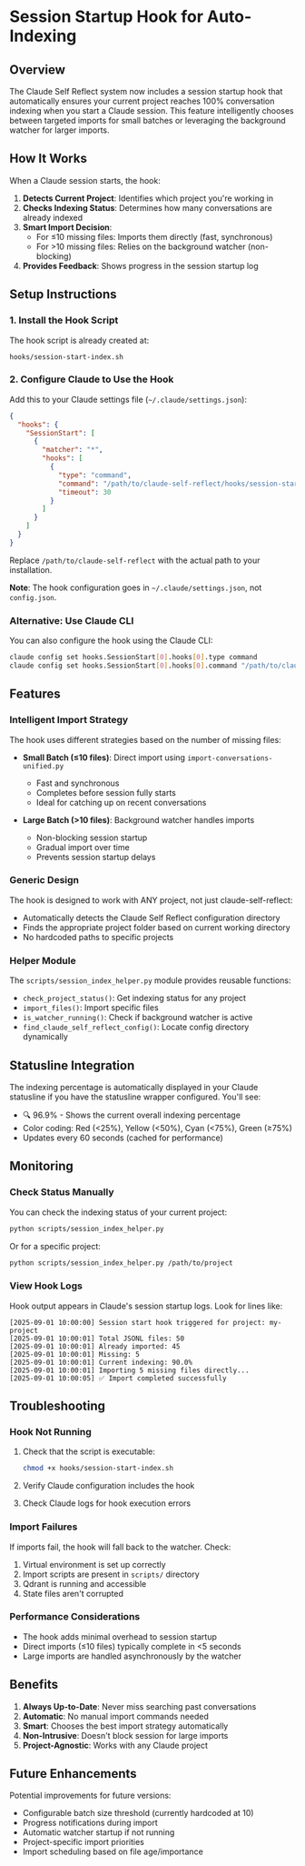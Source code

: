 # Session Startup Hook for Auto-Indexing

## Overview

The Claude Self Reflect system now includes a session startup hook that automatically ensures your current project reaches 100% conversation indexing when you start a Claude session. This feature intelligently chooses between targeted imports for small batches or leveraging the background watcher for larger imports.

## How It Works

When a Claude session starts, the hook:

1. **Detects Current Project**: Identifies which project you're working in
2. **Checks Indexing Status**: Determines how many conversations are already indexed
3. **Smart Import Decision**:
   - For ≤10 missing files: Imports them directly (fast, synchronous)
   - For >10 missing files: Relies on the background watcher (non-blocking)
4. **Provides Feedback**: Shows progress in the session startup log

## Setup Instructions

### 1. Install the Hook Script

The hook script is already created at:
```
hooks/session-start-index.sh
```

### 2. Configure Claude to Use the Hook

Add this to your Claude settings file (`~/.claude/settings.json`):

```json
{
  "hooks": {
    "SessionStart": [
      {
        "matcher": "*",
        "hooks": [
          {
            "type": "command",
            "command": "/path/to/claude-self-reflect/hooks/session-start-index.sh",
            "timeout": 30
          }
        ]
      }
    ]
  }
}
```

Replace `/path/to/claude-self-reflect` with the actual path to your installation.

**Note**: The hook configuration goes in `~/.claude/settings.json`, not `config.json`.

### Alternative: Use Claude CLI

You can also configure the hook using the Claude CLI:

```bash
claude config set hooks.SessionStart[0].hooks[0].type command
claude config set hooks.SessionStart[0].hooks[0].command "/path/to/claude-self-reflect/hooks/session-start-index.sh"
```

## Features

### Intelligent Import Strategy

The hook uses different strategies based on the number of missing files:

- **Small Batch (≤10 files)**: Direct import using `import-conversations-unified.py`
  - Fast and synchronous
  - Completes before session fully starts
  - Ideal for catching up on recent conversations

- **Large Batch (>10 files)**: Background watcher handles imports
  - Non-blocking session startup
  - Gradual import over time
  - Prevents session startup delays

### Generic Design

The hook is designed to work with ANY project, not just claude-self-reflect:

- Automatically detects the Claude Self Reflect configuration directory
- Finds the appropriate project folder based on current working directory
- No hardcoded paths to specific projects

### Helper Module

The `scripts/session_index_helper.py` module provides reusable functions:

- `check_project_status()`: Get indexing status for any project
- `import_files()`: Import specific files
- `is_watcher_running()`: Check if background watcher is active
- `find_claude_self_reflect_config()`: Locate config directory dynamically

## Statusline Integration

The indexing percentage is automatically displayed in your Claude statusline if you have the statusline wrapper configured. You'll see:
- 🔍 96.9% - Shows the current overall indexing percentage
- Color coding: Red (<25%), Yellow (<50%), Cyan (<75%), Green (≥75%)
- Updates every 60 seconds (cached for performance)

## Monitoring

### Check Status Manually

You can check the indexing status of your current project:

```bash
python scripts/session_index_helper.py
```

Or for a specific project:

```bash
python scripts/session_index_helper.py /path/to/project
```

### View Hook Logs

Hook output appears in Claude's session startup logs. Look for lines like:

```
[2025-09-01 10:00:00] Session start hook triggered for project: my-project
[2025-09-01 10:00:01] Total JSONL files: 50
[2025-09-01 10:00:01] Already imported: 45
[2025-09-01 10:00:01] Missing: 5
[2025-09-01 10:00:01] Current indexing: 90.0%
[2025-09-01 10:00:01] Importing 5 missing files directly...
[2025-09-01 10:00:05] ✅ Import completed successfully
```

## Troubleshooting

### Hook Not Running

1. Check that the script is executable:
   ```bash
   chmod +x hooks/session-start-index.sh
   ```

2. Verify Claude configuration includes the hook
3. Check Claude logs for hook execution errors

### Import Failures

If imports fail, the hook will fall back to the watcher. Check:

1. Virtual environment is set up correctly
2. Import scripts are present in `scripts/` directory
3. Qdrant is running and accessible
4. State files aren't corrupted

### Performance Considerations

- The hook adds minimal overhead to session startup
- Direct imports (≤10 files) typically complete in <5 seconds
- Large imports are handled asynchronously by the watcher

## Benefits

1. **Always Up-to-Date**: Never miss searching past conversations
2. **Automatic**: No manual import commands needed
3. **Smart**: Chooses the best import strategy automatically
4. **Non-Intrusive**: Doesn't block session for large imports
5. **Project-Agnostic**: Works with any Claude project

## Future Enhancements

Potential improvements for future versions:

- Configurable batch size threshold (currently hardcoded at 10)
- Progress notifications during import
- Automatic watcher startup if not running
- Project-specific import priorities
- Import scheduling based on file age/importance